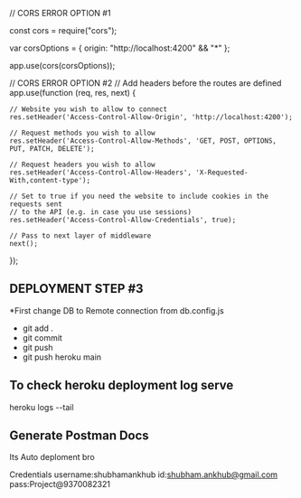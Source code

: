 // CORS ERROR OPTION #1

const cors = require("cors");

var corsOptions = {
    origin: "http://localhost:4200" && "*"
};

app.use(cors(corsOptions));

// CORS ERROR OPTION #2
// Add headers before the routes are defined
app.use(function (req, res, next) {

    // Website you wish to allow to connect
    res.setHeader('Access-Control-Allow-Origin', 'http://localhost:4200');

    // Request methods you wish to allow
    res.setHeader('Access-Control-Allow-Methods', 'GET, POST, OPTIONS, PUT, PATCH, DELETE');

    // Request headers you wish to allow
    res.setHeader('Access-Control-Allow-Headers', 'X-Requested-With,content-type');

    // Set to true if you need the website to include cookies in the requests sent
    // to the API (e.g. in case you use sessions)
    res.setHeader('Access-Control-Allow-Credentials', true);

    // Pass to next layer of middleware
    next();
});

## DEPLOYMENT STEP #3
*First change DB to Remote connection from db.config.js
* git add .
* git commit 
* git push
* git push heroku main

## To check heroku deployment log serve
heroku logs --tail

## Generate Postman Docs
Its Auto deploment bro

Credentials
username:shubhamankhub
id:shubham.ankhub@gmail.com
pass:Project@9370082321